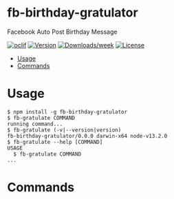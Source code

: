 fb-birthday-gratulator
======================

Facebook Auto Post Birthday Message

[![oclif](https://img.shields.io/badge/cli-oclif-brightgreen.svg)](https://oclif.io)
[![Version](https://img.shields.io/npm/v/fb-birthday-gratulator.svg)](https://npmjs.org/package/fb-birthday-gratulator)
[![Downloads/week](https://img.shields.io/npm/dw/fb-birthday-gratulator.svg)](https://npmjs.org/package/fb-birthday-gratulator)
[![License](https://img.shields.io/npm/l/fb-birthday-gratulator.svg)](https://github.com/GenieTim/fb-birthday-gratulator/blob/master/package.json)

<!-- toc -->
* [Usage](#usage)
* [Commands](#commands)
<!-- tocstop -->
# Usage
<!-- usage -->
```sh-session
$ npm install -g fb-birthday-gratulator
$ fb-gratulate COMMAND
running command...
$ fb-gratulate (-v|--version|version)
fb-birthday-gratulator/0.0.0 darwin-x64 node-v13.2.0
$ fb-gratulate --help [COMMAND]
USAGE
  $ fb-gratulate COMMAND
...
```
<!-- usagestop -->
# Commands
<!-- commands -->

<!-- commandsstop -->
